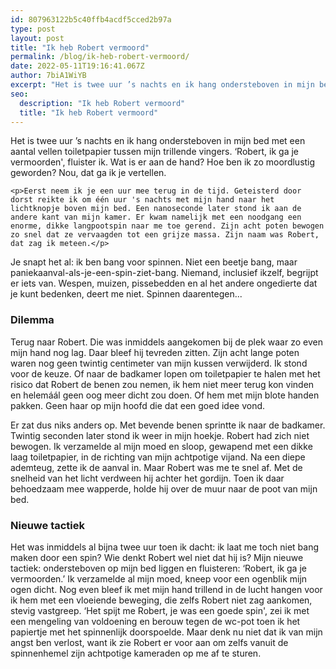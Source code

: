```yaml
---
id: 807963122b5c40ffb4acdf5cced2b97a
type: post
layout: post
title: "Ik heb Robert vermoord"
permalink: /blog/ik-heb-robert-vermoord/
date: 2022-05-11T19:16:41.067Z
author: 7biA1WiYB
excerpt: "Het is twee uur ’s nachts en ik hang ondersteboven in mijn bed met een aantal vellen toiletpapier tussen mijn trillende vingers. ‘Robert, ik ga je vermoorden', fluister ik. Wat is er aan de hand? Hoe ben ik zo moordlustig geworden? Nou, dat ga ik je vertellen.  "
seo:
  description: "Ik heb Robert vermoord"
  title: "Ik heb Robert vermoord"
---
```

Het is twee uur ’s nachts en ik hang ondersteboven in mijn bed met een aantal vellen toiletpapier tussen mijn trillende vingers. ‘Robert, ik ga je vermoorden', fluister ik. Wat is er aan de hand? Hoe ben ik zo moordlustig geworden? Nou, dat ga ik je vertellen.  

    <p>Eerst neem ik je een uur mee terug in de tijd. Geteisterd door dorst reikte ik om één uur 's nachts met mijn hand naar het lichtknopje boven mijn bed. Een nanoseconde later stond ik aan de andere kant van mijn kamer. Er kwam namelijk met een noodgang een enorme, dikke langpootspin naar me toe gerend. Zijn acht poten bewogen zo snel dat ze vervaagden tot een grijze massa. Zijn naam was Robert, dat zag ik meteen.</p>
<p>Je snapt het al: ik ben bang voor spinnen. Niet een beetje bang, maar paniekaanval-als-je-een-spin-ziet-bang. Niemand, inclusief ikzelf, begrijpt er iets van. Wespen, muizen, pissebedden en al het andere ongedierte dat je kunt bedenken, deert me niet. Spinnen daarentegen...</p>
<h3>Dilemma</h3>
<p>Terug naar Robert. Die was inmiddels aangekomen bij de plek waar zo even mijn hand nog lag. Daar bleef hij tevreden zitten. Zijn acht lange poten waren nog geen twintig centimeter van mijn kussen verwijderd. Ik stond voor de keuze. Of naar de badkamer lopen om toiletpapier te halen met het risico dat Robert de benen zou nemen, ik hem niet meer terug kon vinden en helemáál geen oog meer dicht zou doen. Of hem met mijn blote handen pakken. Geen haar op mijn hoofd die dat een goed idee vond.</p>
<p>Er zat dus niks anders op. Met bevende benen sprintte ik naar de badkamer. Twintig seconden later stond ik weer in mijn hoekje. Robert had zich niet bewogen. Ik verzamelde al mijn moed en sloop, gewapend met een dikke laag toiletpapier, in de richting van mijn achtpotige vijand. Na een diepe ademteug, zette ik de aanval in. Maar Robert was me te snel af. Met de snelheid van het licht verdween hij achter het gordijn. Toen ik daar behoedzaam mee wapperde, holde hij over de muur naar de poot van mijn bed.</p>
<h3>Nieuwe tactiek</h3>
<p>Het was inmiddels al bijna twee uur toen ik dacht: ik laat me toch niet bang maken door een spin? Wie denkt Robert wel niet dat hij is? Mijn nieuwe tactiek: ondersteboven op mijn bed liggen en fluisteren: ‘Robert, ik ga je vermoorden.’ Ik verzamelde al mijn moed, kneep voor een ogenblik mijn ogen dicht. Nog even bleef ik met mijn hand trillend in de lucht hangen voor ik hem met een vloeiende beweging, die zelfs Robert niet zag aankomen, stevig vastgreep. ‘Het spijt me Robert, je was een goede spin', zei ik met een mengeling van voldoening en berouw tegen de wc-pot toen ik het papiertje met het spinnenlijk doorspoelde. Maar denk nu niet dat ik van mijn angst ben verlost, want ik zie Robert er voor aan om zelfs vanuit de spinnenhemel zijn achtpotige kameraden op me af te sturen.</p>  
